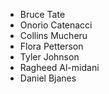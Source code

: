 - Bruce Tate
- Onorio Catenacci 
- Collins Mucheru
- Flora Petterson
- Tyler Johnson
- Ragheed Al-midani
- Daniel Bjanes
